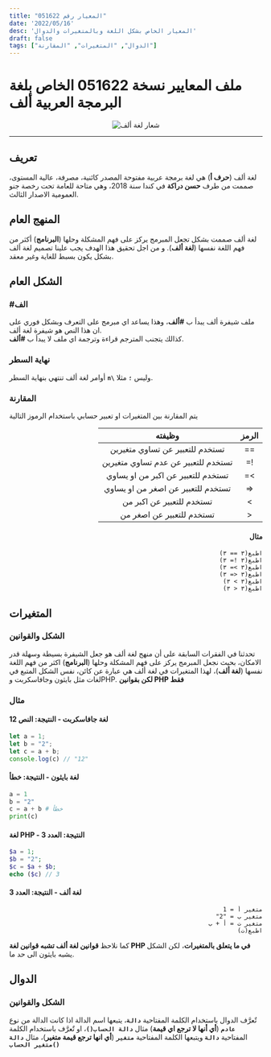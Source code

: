 ```yaml
---
title: "المعيار رقم 051622"
date: '2022/05/16'
desc: 'المعيار الخاص بشكل اللغة وبالمتغيرات والدوال'
draft: false
tags: ["الدوال", "المتغيرات", "المقارنة"]
---
```


# ملف المعايير نسخة 051622 الخاص بلغة البرمجة العربية ألف

<center>
<img alt="شعار لغة ألف" src="https://avatars.githubusercontent.com/alifcommunity" />
</center>

---

## تعريف
لغة ألف (**حرف أ**) هي لغة برمجة عربية مفتوحة المصدر كائنية، مصرفة، عالية المستوى، صممت من طرف **حسن دراكة** في كندا سنة 2018، وهي متاحة للعامة تحت رخصة جنو العمومية الاصدار الثالث.


## المنهج العام
لغة ألف صممت بشكل تجعل المبرمج يركز على فهم المشكلة وحلها (**البرنامج**) أكثر من  فهم اللغة نفسها (**لغة ألف**). و من اجل تحقيق هذا الهدف يجب علينا تصميم لغة ألف بشكل يكون بسبط للغاية وغير معقد.


## الشكل العام
### **\#الف**
ملف شيفرة ألف يبدأ ب **\#ألف**، وهذا يساعد اي مبرمج على التعرف وبشكل فوري على ان هذا النص هو شيفرة لغة ألف.
<br>كذالك يتجنب المترجم قراءة وترجمة اي ملف لا يبدأ ب **\#ألف**.

### **نهاية السطر**
<!-- > هي **`\n`** وليست **`n\`** تم كتابتها هكذ ليسهل قرائتها -->

أوامر لغة ألف تنتهي بنهاية السطر **`n\`** وليس **`؛`** مثلا. 

### **المقارنة**
يتم المقارنة بين المتغيرات او تعبير حسابي باستخدام الرموز التالية

<div dir="rtl">

| الرمز | وظيفته |
|:---:|:---:|
| ==  |تستخدم للتعبير عن تساوي متغيرين|
| !=  |تستخدم للتعبير عن عدم تساوي متغيرين|
|  >= |تستخدم للتعبير عن اكبر من او يساوي|
| <=  |تستخدم للتعبير عن اصغر من او يساوي|
|  >  |تستخدم للتعبير عن اكبر من|
|  <  |تستخدم للتعبير عن اصغر من|


#### **مثال**

```ألف
اطبع(٣ == ٣) 
اطبع(٣ != ٣)
اطبع(٣ >= ٣)
اطبع(٣ <= ٣)
اطبع(٣ > ٣)
اطبع(٣ < ٣)
```

</div>

## المتغيرات
### **الشكل والقوانين**
تحدثنا في الفقرات السابقة على أن منهج لغة ألف هو جعل الشيفرة بسيطة وسهلة قدر الامكان، بحيث نجعل المبرمج يركز على فهم المشكلة وحلها (**البرنامج**) اكثر من فهم اللغة نفسها (**لغة ألف**)، لهذا المتغيرات في لغة ألف هي عبارة عن كائن، نفس الشكل المتبع في لغات مثل بايثون وجافاسكربت وPHP. **لكن بقوانين PHP فقط**

### **مثال**
#### **لغة جافاسكربت - النتيجة: النص 12**

```js
let a = 1;
let b = "2";
let c = a + b;
console.log(c) // "12"
```

#### **لغة بايثون - النتيجة: خطأ**

```python
a = 1
b = "2"
c = a + b # خطأ
print(c)
```

#### **لغة PHP - النتيجة: العدد 3**
```php
$a = 1;
$b = "2";
$c = $a + $b;
echo ($c) // 3
```

#### **لغة ألف - النتيجة: العدد 3**
<div dir="rtl">

```ألف
متغير أ = 1
متغير ب = "2"
متغير ت = أ + ب
اطبع(ت)
```

</div>


كما نلاحظ **قوانين لغة ألف تشبه قوانين لغة PHP في ما يتعلق بالمتغيرات**، لكن الشكل يشبه بايثون الى حد ما.

## الدوال
### **الشكل والقوانين**
تٌعرَّف الدوال باستخدام الكلمة المفتاحية **`دالة`**، يتبعها اسم الدالة اذا كانت الدالة من نوع **`عادم`** (**أي أنها لا ترجع اي قيمة**) مثال **`دالة الحساب()`**، او تٌعرَّف باستخدام الكلمة المفتاحية **`دالة`** ويتبعها الكلمة المفتاحية **`متغير`** (**أي انها ترجع قيمة متغير**)، مثال **`دالة متغير الحساب()`**